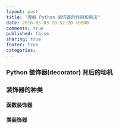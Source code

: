 ```yaml
---
layout: post
title: "理解 Python 装饰器的作用和用法"
date: 2016-05-03 18:52:20 +0800
comments: true
published: false
sharing: true
footer: true
categories: 
---
```


### Python 装饰器(decorator) 背后的动机

### 装饰器的种类

#### 函数装饰器

#### 类装饰器
